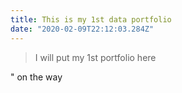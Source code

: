 ```yaml
---
title: This is my 1st data portfolio
date: "2020-02-09T22:12:03.284Z"
---
```


> I will put my 1st portfolio here

" on the way
